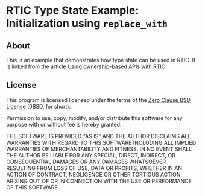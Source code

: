# RTIC Type State Example: Initialization using `replace_with`

## About

This is an example that demonstrates how type state can be used in RTIC. It is linked from the article [Using ownership-based APIs with RTIC](https://braun-embedded.com/articles/ownership-based-apis-with-rtic/).

## License

This program is licensed  licensed under the terms of the [Zero Clause BSD License] (0BSD, for short):

Permission to use, copy, modify, and/or distribute this software for any purpose with or without fee is hereby granted.

THE SOFTWARE IS PROVIDED "AS IS" AND THE AUTHOR DISCLAIMS ALL WARRANTIES WITH REGARD TO THIS SOFTWARE INCLUDING ALL IMPLIED WARRANTIES OF MERCHANTABILITY AND FITNESS. IN NO EVENT SHALL THE AUTHOR BE LIABLE FOR ANY SPECIAL, DIRECT, INDIRECT, OR CONSEQUENTIAL DAMAGES OR ANY DAMAGES WHATSOEVER RESULTING FROM LOSS OF USE, DATA OR PROFITS, WHETHER IN AN ACTION OF CONTRACT, NEGLIGENCE OR OTHER TORTIOUS ACTION, ARISING OUT OF OR IN CONNECTION WITH THE USE OR PERFORMANCE OF THIS SOFTWARE.

[Zero Clause BSD License]: https://opensource.org/licenses/0BSD
